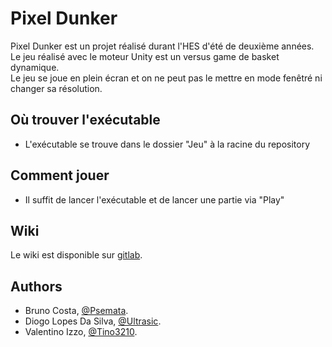 # Pixel Dunker

Pixel Dunker est un projet réalisé durant l'HES d'été de deuxième années.<br>
Le jeu réalisé avec le moteur Unity est un versus game de basket dynamique.<br>
Le jeu se joue en plein écran et on ne peut pas le mettre en mode fenêtré ni changer sa résolution.

Où trouver l'exécutable
------------

- L'exécutable se trouve dans le dossier "Jeu" à la racine du repository

Comment jouer
-------------

- Il suffit de lancer l'exécutable et de lancer une partie via "Play"

Wiki
----

Le wiki est disponible sur [gitlab](https://gitlab-etu.ing.he-arc.ch/isc/2021-22/niveau-2/2280.2-projet-p2-inf-integration/pixel-dunker/pixel-dunker/-/wikis/home).

Authors
-------

* Bruno Costa, [@Psemata](https://github.com/Psemata).
* Diogo Lopes Da Silva, [@Ultrasic](https://github.com/Ultrasic).
* Valentino Izzo, [@Tino3210](https://github.com/Tino3210).
